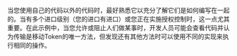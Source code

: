 当您使用自己的代码以外的代码时，最好熟悉它以充分了解它们是如何编写在一起的。当有多个进口级别（您的进口有进口）或您正在实施授权控制时，这一点尤其重要。在此示例中，当您允许或阻止人们做某事时，开发人员可能会查看代码并认为传输是移动Token的唯一方法，但发现还有其他方法时可以使用不同的实现来执行相同的操作。